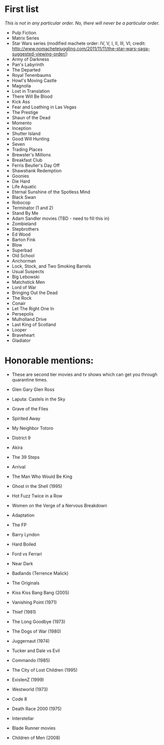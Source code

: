 # First list
*This is not in any particular order. No, there will never be a particular order.*

* Pulp Fiction
* Matrix Series
* Star Wars series (modified machete order: IV, V, I, II, III, VI; credit: http://www.nomachetejuggling.com/2011/11/11/the-star-wars-saga-suggested-viewing-order/)
* Army of Darkness
* Pan's Labyrinth
* The Departed
* Royal Tenenbaums
* Howl's Moving Castle
* Magnolia
* Lost in Translation
* There Will Be Blood
* Kick Ass
* Fear and Loathing in Las Vegas
* The Prestige
* Shaun of the Dead
* Momento
* Inception
* Shutter Island
* Good Will Hunting
* Seven
* Trading Places
* Brewster's Millions
* Breakfast Club
* Ferris Beuller's Day Off
* Shawshank Redemption
* Goonies
* Die Hard
* Life Aquatic
* Eternal Sunshine of the Spotless Mind
* Black Swan
* Robocop
* Terminator (1 and 2)
* Stand By Me
* Adam Sandler movies (TBD - need to fill this in)
* Zombieland
* Stepbrothers
* Ed Wood
* Barton Fink
* Blow
* Superbad
* Old School
* Anchorman
* Lock, Stock, and Two Smoking Barrels
* Usual Suspects
* Big Lebowski
* Matchstick Men
* Lord of War
* Bringing Out the Dead
* The Rock
* Conair
* Let The Right One In
* Persepolis
* Mulholland Drive
* Last King of Scotland
* Looper
* Braveheart
* Gladiator

# Honorable mentions:
* These are second tier movies and tv shows which can get you through quarantine times.

* Glen Gary Glen Ross
* Laputa: Castels in the Sky
* Grave of the Flies
* Spirited Away
* My Neighbor Totoro
* District 9
* Akira
* The 39 Steps
* Arrival
* The Man Who Would Be King
* Ghost in the Shell (1995) 
* Hot Fuzz Twice in a Row
* Women on the Verge of a Nervous Breakdown
* Adaptation
* The FP
* Barry Lyndon
* Hard Boiled
* Ford vs Ferrari
* Near Dark
* Badlands (Terrence Malick)
* The Originals
* Kiss Kiss Bang Bang (2005)
* Vanishing Point (1971)
* Thief (1981)
* The Long Goodbye (1973)
* The Dogs of War (1980)
* Juggernaut (1974) 
* Tucker and Dale vs Evil
* Commando (1985)
* The City of Lost Children (1995)
* ExistenZ (1999)
* Westworld (1973)
* Code 8
* Death Race 2000 (1975)
* Interstellar
* Blade Runner movies 
* Children of Men (2008)
